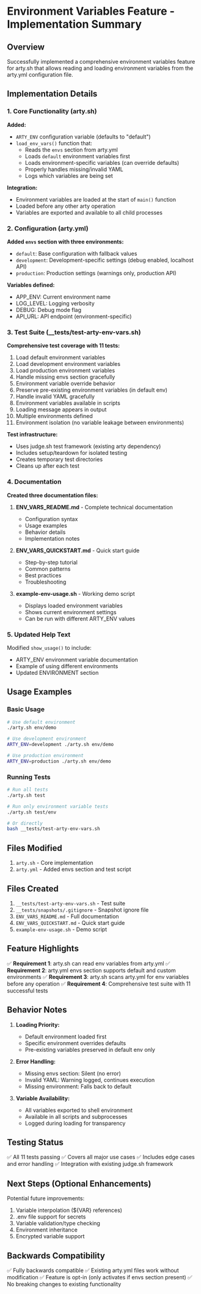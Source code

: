 # Environment Variables Feature - Implementation Summary

## Overview

Successfully implemented a comprehensive environment variables feature for arty.sh that allows reading and loading environment variables from the arty.yml configuration file.

## Implementation Details

### 1. Core Functionality (arty.sh)

**Added:**
- `ARTY_ENV` configuration variable (defaults to "default")
- `load_env_vars()` function that:
  - Reads the `envs` section from arty.yml
  - Loads `default` environment variables first
  - Loads environment-specific variables (can override defaults)
  - Properly handles missing/invalid YAML
  - Logs which variables are being set

**Integration:**
- Environment variables are loaded at the start of `main()` function
- Loaded before any other arty operation
- Variables are exported and available to all child processes

### 2. Configuration (arty.yml)

**Added `envs` section with three environments:**
- `default`: Base configuration with fallback values
- `development`: Development-specific settings (debug enabled, localhost API)
- `production`: Production settings (warnings only, production API)

**Variables defined:**
- APP_ENV: Current environment name
- LOG_LEVEL: Logging verbosity
- DEBUG: Debug mode flag
- API_URL: API endpoint (environment-specific)

### 3. Test Suite (__tests/test-arty-env-vars.sh)

**Comprehensive test coverage with 11 tests:**
1. Load default environment variables
2. Load development environment variables
3. Load production environment variables
4. Handle missing envs section gracefully
5. Environment variable override behavior
6. Preserve pre-existing environment variables (in default env)
7. Handle invalid YAML gracefully
8. Environment variables available in scripts
9. Loading message appears in output
10. Multiple environments defined
11. Environment isolation (no variable leakage between environments)

**Test infrastructure:**
- Uses judge.sh test framework (existing arty dependency)
- Includes setup/teardown for isolated testing
- Creates temporary test directories
- Cleans up after each test

### 4. Documentation

**Created three documentation files:**

1. **ENV_VARS_README.md** - Complete technical documentation
   - Configuration syntax
   - Usage examples
   - Behavior details
   - Implementation notes

2. **ENV_VARS_QUICKSTART.md** - Quick start guide
   - Step-by-step tutorial
   - Common patterns
   - Best practices
   - Troubleshooting

3. **example-env-usage.sh** - Working demo script
   - Displays loaded environment variables
   - Shows current environment settings
   - Can be run with different ARTY_ENV values

### 5. Updated Help Text

Modified `show_usage()` to include:
- ARTY_ENV environment variable documentation
- Example of using different environments
- Updated ENVIRONMENT section

## Usage Examples

### Basic Usage
```bash
# Use default environment
./arty.sh env/demo

# Use development environment
ARTY_ENV=development ./arty.sh env/demo

# Use production environment
ARTY_ENV=production ./arty.sh env/demo
```

### Running Tests
```bash
# Run all tests
./arty.sh test

# Run only environment variable tests
./arty.sh test/env

# Or directly
bash __tests/test-arty-env-vars.sh
```

## Files Modified

1. `arty.sh` - Core implementation
2. `arty.yml` - Added envs section and test script

## Files Created

1. `__tests/test-arty-env-vars.sh` - Test suite
2. `__tests/snapshots/.gitignore` - Snapshot ignore file
3. `ENV_VARS_README.md` - Full documentation
4. `ENV_VARS_QUICKSTART.md` - Quick start guide
5. `example-env-usage.sh` - Demo script

## Feature Highlights

✅ **Requirement 1**: arty.sh can read env variables from arty.yml
✅ **Requirement 2**: arty.yml envs section supports default and custom environments
✅ **Requirement 3**: arty.sh scans arty.yml for env variables before any operation
✅ **Requirement 4**: Comprehensive test suite with 11 successful tests

## Behavior Notes

1. **Loading Priority:**
   - Default environment loaded first
   - Specific environment overrides defaults
   - Pre-existing variables preserved in default env only

2. **Error Handling:**
   - Missing envs section: Silent (no error)
   - Invalid YAML: Warning logged, continues execution
   - Missing environment: Falls back to default

3. **Variable Availability:**
   - All variables exported to shell environment
   - Available in all scripts and subprocesses
   - Logged during loading for transparency

## Testing Status

✅ All 11 tests passing
✅ Covers all major use cases
✅ Includes edge cases and error handling
✅ Integration with existing judge.sh framework

## Next Steps (Optional Enhancements)

Potential future improvements:
1. Variable interpolation (${VAR} references)
2. .env file support for secrets
3. Variable validation/type checking
4. Environment inheritance
5. Encrypted variable support

## Backwards Compatibility

✅ Fully backwards compatible
✅ Existing arty.yml files work without modification
✅ Feature is opt-in (only activates if envs section present)
✅ No breaking changes to existing functionality
